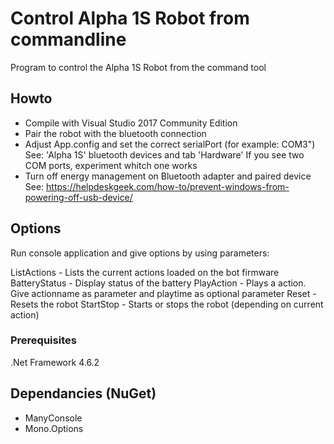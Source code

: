 # Control Alpha 1S Robot from commandline

Program to control the Alpha 1S Robot from the command tool

## Howto
- Compile with Visual Studio 2017 Community Edition
- Pair the robot with the bluetooth connection
- Adjust App.config and set the correct serialPort (for example: COM3")
        See: 'Alpha 1S' bluetooth devices and tab 'Hardware'
        If you see two COM ports, experiment whitch one works
- Turn off energy management on Bluetooth adapter and paired device
   See: https://helpdeskgeek.com/how-to/prevent-windows-from-powering-off-usb-device/

## Options
Run console application and give options by using parameters:

ListActions - Lists the current actions loaded on the bot firmware
BatteryStatus - Display status of the battery
PlayAction - Plays a action. Give actionname as parameter and playtime as optional parameter
Reset - Resets the robot
StartStop - Starts or stops the robot (depending on current action)

### Prerequisites
.Net Framework 4.6.2

## Dependancies (NuGet)
- ManyConsole
- Mono.Options